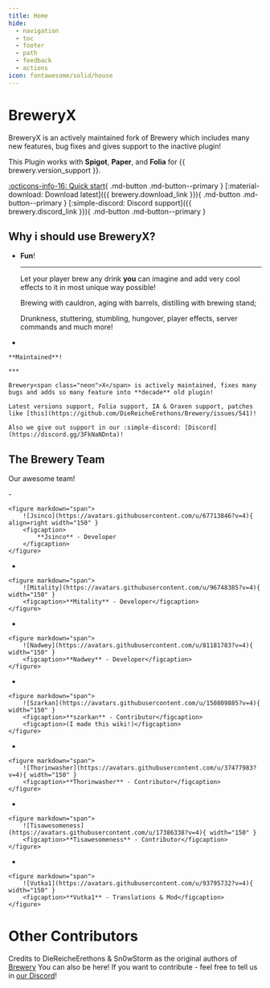 ```yaml
--- 
title: Home
hide:
  - navigation
  - toc
  - footer
  - path
  - feedback
  - actions
icon: fontawesome/solid/house
---
```


<h1 class="white">  
    Brewery<span class="neon">X</span>
</h1>

BreweryX is an actively maintained fork of Brewery which includes many new features, bug fixes and gives support to the inactive plugin!

This Plugin works with **Spigot**, **Paper**, and **Folia** for {{ brewery.version_support }}.

[:octicons-info-16: Quick start](guide/recipies.md){ .md-button .md-button--primary }
[:material-download: Download latest]({{ brewery.download_link }}){ .md-button .md-button--primary }
[:simple-discord: Discord support]({{ brewery.discord_link }}){ .md-button .md-button--primary }

## Why i should use Brewery<span class="neon">X</span>?

<div class="grid cards" markdown>

- 
    **Fun**!

    ***

    Let your player brew any drink **you** can imagine and add very cool effects to it in most unique way possible!

    Brewing with cauldron, aging with barrels, distilling with brewing stand;

    Drunkness, stuttering, stumbling, hungover, player effects, server commands and much more!

- 

    **Maintained**!

    ***

    Brewery<span class="neon">X</span> is actively maintained, fixes many bugs and adds so many feature into **decade** old plugin!

    Latest versions support, Folia support, IA & Oraxen support, patches like [this](https://github.com/DieReicheErethons/Brewery/issues/541)!

    Also we give out support in our :simple-discord: [Discord](https://discord.gg/3FkNaNDnta)!
</div>


## The Brewery Team

Our awesome team!

<div class="grid cards" markdown>
-  

    <figure markdown="span">
        ![Jsinco](https://avatars.githubusercontent.com/u/67713846?v=4){ align=right width="150" }
        <figcaption>
            **Jsinco** - Developer
        </figcaption>
    </figure>

</div>

<div class="grid cards" markdown>

-  

    <figure markdown="span">
        ![Mitality](https://avatars.githubusercontent.com/u/96748385?v=4){ width="150" }
        <figcaption>**Mitality** - Developer</figcaption>
    </figure>

- 

    <figure markdown="span">
        ![Nadwey](https://avatars.githubusercontent.com/u/81181783?v=4){ width="150" }
        <figcaption>**Nadwey** - Developer</figcaption>
    </figure>

-  

    <figure markdown="span">
        ![Szarkan](https://avatars.githubusercontent.com/u/150809885?v=4){ width="150" }
        <figcaption>**szarkan** - Contributor</figcaption>
        <figcaption>(I made this wiki!)</figcaption>
    </figure>

-  

    <figure markdown="span">
        ![Thorinwasher](https://avatars.githubusercontent.com/u/37477983?v=4){ width="150" }
        <figcaption>**Thorinwasher** - Contributor</figcaption>
    </figure>

-  

    <figure markdown="span">
        ![Tisawesomeness](https://avatars.githubusercontent.com/u/17386338?v=4){ width="150" }
        <figcaption>**Tisawesomeness** - Contributor</figcaption>
    </figure>

- 

    <figure markdown="span">
        ![Vutka1](https://avatars.githubusercontent.com/u/93795732?v=4){ width="150" }
        <figcaption>**Vutka1** - Translations & Mod</figcaption>
    </figure>



</div>


# Other Contributors

Credits to DieReicheErethons & Sn0wStorm as the original authors of [Brewery](https://github.com/DieReicheErethons/Brewery)
You can also be here! If you want to contribute - feel free to tell us in [our Discord](https://discord.gg/3FkNaNDnta)!

